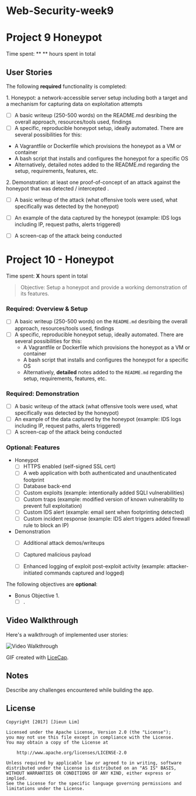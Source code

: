 # Web-Security-week9


# Project 9 Honeypot

Time spent: ** ** hours spent in total

## User Stories

The following **required** functionality is completed:

1\. Honeypot: a network-accessible server setup including both a target and a mechanism for capturing data on exploitation attempts

  * [ ]  A basic writeup (250-500 words) on the README.md desribing the overall approach, resources/tools used, findings 
  * [ ]  A specific, reproducible honeypot setup, ideally automated. There are several possibilities for this:
   * A Vagrantfile or Dockerfile which provisions the honeypot as a VM or container
   * A bash script that installs and configures the honeypot for a specific OS
   * Alternatively, detailed notes added to the README.md regarding the setup, requirements, features, etc.

2\. Demonstration: at least one proof-of-concept of an attack against the honeypot that was detected / intercepted \.
  * [ ] A basic writeup of the attack (what offensive tools were used, what specifically was detected by the honeypot)
  * [ ] An example of the data captured by the honeypot (example: IDS logs including IP, request paths, alerts triggered)
  * [ ] A screen-cap of the attack being conducted


# Project 10 - Honeypot

Time spent: **X** hours spent in total

> Objective: Setup a honeypot and provide a working demonstration of its features.

### Required: Overview & Setup

- [ ] A basic writeup (250-500 words) on the `README.md` desribing the overall approach, resources/tools used, findings
- [ ] A specific, reproducible honeypot setup, ideally automated. There are several possibilities for this:
	- A Vagrantfile or Dockerfile which provisions the honeypot as a VM or container
	- A bash script that installs and configures the honeypot for a specific OS
	- Alternatively, **detailed** notes added to the `README.md` regarding the setup, requirements, features, etc.

### Required: Demonstration

- [ ] A basic writeup of the attack (what offensive tools were used, what specifically was detected by the honeypot)
- [ ] An example of the data captured by the honeypot (example: IDS logs including IP, request paths, alerts triggered)
- [ ] A screen-cap of the attack being conducted
    
### Optional: Features
- Honeypot
	- [ ] HTTPS enabled (self-signed SSL cert)
	- [ ] A web application with both authenticated and unauthenticated footprint
	- [ ] Database back-end
	- [ ] Custom exploits (example: intentionally added SQLI vulnerabilities)
	- [ ] Custom traps (example: modified version of known vulnerability to prevent full exploitation)
	- [ ] Custom IDS alert (example: email sent when footprinting detected)
	- [ ] Custom incident response (example: IDS alert triggers added firewall rule to block an IP)
- Demonstration
	- [ ] Additional attack demos/writeups
	- [ ] Captured malicious payload
	- [ ] Enhanced logging of exploit post-exploit activity (example: attacker-initiated commands captured and logged)


The following objectives are **optional**:

* Bonus Objective 1\.
  * [ ]  .

## Video Walkthrough

Here's a walkthrough of implemented user stories:

<img src='http://i.imgur.com/QTvkdLJ.gif' title='Video Walkthrough' width='' alt='Video Walkthrough' />

GIF created with [LiceCap](http://www.cockos.com/licecap/).

## Notes

Describe any challenges encountered while building the app.

## License

    Copyright [2017] [Jieun Lim]

    Licensed under the Apache License, Version 2.0 (the "License");
    you may not use this file except in compliance with the License.
    You may obtain a copy of the License at

        http://www.apache.org/licenses/LICENSE-2.0

    Unless required by applicable law or agreed to in writing, software
    distributed under the License is distributed on an "AS IS" BASIS,
    WITHOUT WARRANTIES OR CONDITIONS OF ANY KIND, either express or implied.
    See the License for the specific language governing permissions and
    limitations under the License.
